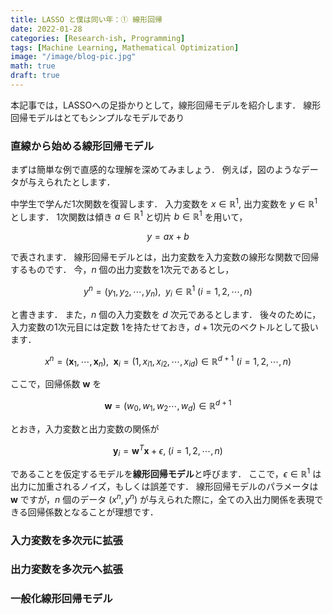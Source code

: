 ```yaml
---
title: LASSO と僕は同い年：① 線形回帰
date: 2022-01-28
categories: [Research-ish, Programming]
tags: [Machine Learning, Mathematical Optimization]
image: "/image/blog-pic.jpg"
math: true
draft: true
---
```


本記事では，LASSOへの足掛かりとして，線形回帰モデルを紹介します．
線形回帰モデルはとてもシンプルなモデルであり

### 直線から始める線形回帰モデル
まずは簡単な例で直感的な理解を深めてみましょう．
例えば，図のようなデータが与えられたとします．

中学生で学んだ$1$次関数を復習します．
入力変数を $x\in\mathbb R^1$, 出力変数を $y\in\mathbb R^1$ とします．
$1$次関数は傾き $a\in\mathbb R^1$ と切片 $b\in\mathbb R^1$ を用いて，

$$
    y = ax + b
$$

で表されます．
線形回帰モデルとは，出力変数を入力変数の線形な関数で回帰するものです．
今，$n$ 個の出力変数を$1$次元であるとし， 

$$
y^n=(y_1,y_2,\cdots,y_n),~~y_i\in\mathbb R^1~(i=1,2,\cdots,n)
$$

と書きます．
また，$n$ 個の入力変数を $d$ 次元であるとします．
後々のために，入力変数の$1$次元目には定数 $1$を持たせておき，$d+1$次元のベクトルとして扱います．

$$
x^n=(\bm x_1,\cdots,\bm x_n),~~\bm x_i=(1,x_{i1},x_{i2},\cdots,x_{id})\in\mathbb R^{d+1}~(i=1,2,\cdots,n)
$$

ここで，回帰係数 $\bm w$ を

$$
\bm w = (w_{0},w_{1},w_{2}\cdots,w_{d})\in\mathbb R^{d+1}
$$

とおき，入力変数と出力変数の関係が

$$
\bm y_i = \bm w^T\bm x + \epsilon,~(i=1,2,\cdots,n)
$$

であることを仮定するモデルを**線形回帰モデル**と呼びます．
ここで，$\epsilon\in\mathbb R^1$ は出力に加重されるノイズ，もしくは誤差です．
線形回帰モデルのパラメータは $\bm w$ ですが，$n$ 個のデータ $(x^n,y^n)$ が与えられた際に，全ての入出力関係を表現できる回帰係数となることが理想です．


### 入力変数を多次元に拡張

### 出力変数を多次元へ拡張

### 一般化線形回帰モデル


